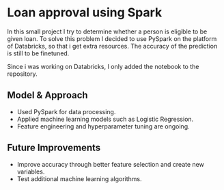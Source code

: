 # Loan approval using Spark
In this small project I try to determine whether a person is eligible to be given loan. To solve this problem I decided to use PySpark on the platform of Databricks, so that i get extra resources. The accuracy of the prediction is still to be finetuned.

Since i was working on Databricks, I only added the notebook to the repository.

## Model & Approach
- Used PySpark for data processing.
- Applied machine learning models such as Logistic Regression.
- Feature engineering and hyperparameter tuning are ongoing.

## Future Improvements
- Improve accuracy through better feature selection and create new variables.
- Test additional machine learning algorithms.
